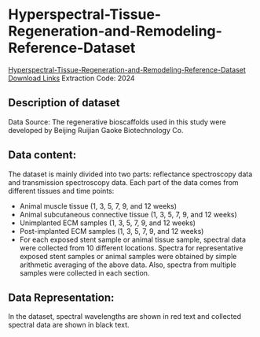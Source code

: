 # Hyperspectral-Tissue-Regeneration-and-Remodeling-Reference-Dataset

[Hyperspectral-Tissue-Regeneration-and-Remodeling-Reference-Dataset Download Links](https://pan.baidu.com/s/1DUlTJCZXvWk0VFEwPgoysA)
Extraction Code: 2024

## Description of dataset
Data Source: The regenerative bioscaffolds used in this study were developed by Beijing Ruijian Gaoke Biotechnology Co.
 
## Data content:
The dataset is mainly divided into two parts: reflectance spectroscopy data and transmission spectroscopy data. Each part of the data comes from different tissues and time points:
 
- Animal muscle tissue (1, 3, 5, 7, 9, and 12 weeks)
- Animal subcutaneous connective tissue (1, 3, 5, 7, 9, and 12 weeks)
- Unimplanted ECM samples (1, 3, 5, 7, 9, and 12 weeks)
- Post-implanted ECM samples (1, 3, 5, 7, 9, and 12 weeks)
- For each exposed stent sample or animal tissue sample, spectral data were collected from 10 different locations. Spectra for representative exposed stent samples or animal samples were obtained by simple arithmetic averaging of the above data. Also, spectra from multiple samples were collected in each section.
 
## Data Representation:
In the dataset, spectral wavelengths are shown in red text and collected spectral data are shown in black text.
